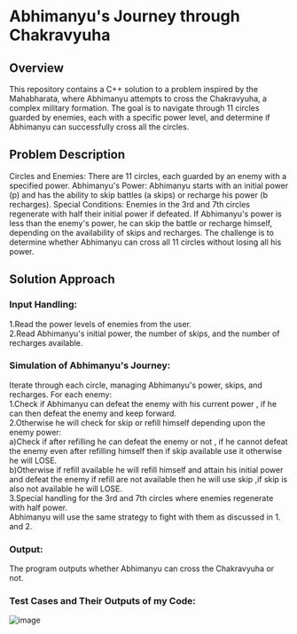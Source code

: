 # Abhimanyu's Journey through Chakravyuha
## Overview
This repository contains a C++ solution to a problem inspired by the Mahabharata, where Abhimanyu attempts to cross the Chakravyuha, a complex military formation. The goal is to navigate through 11 circles guarded by enemies, each with a specific power level, and determine if Abhimanyu can successfully cross all the circles.

## Problem Description
Circles and Enemies: There are 11 circles, each guarded by an enemy with a specified power.
Abhimanyu's Power: Abhimanyu starts with an initial power (p) and has the ability to skip battles (a skips) or recharge his power (b recharges).
Special Conditions:
Enemies in the 3rd and 7th circles regenerate with half their initial power if defeated.
If Abhimanyu's power is less than the enemy's power, he can skip the battle or recharge himself, depending on the availability of skips and recharges.
The challenge is to determine whether Abhimanyu can cross all 11 circles without losing all his power.

## Solution Approach
### Input Handling:
1.Read the power levels of enemies from the user. <br>
2.Read Abhimanyu's initial power, the number of skips, and the number of recharges available. <br>
### Simulation of Abhimanyu's Journey:
Iterate through each circle, managing Abhimanyu's power, skips, and recharges. For each enemy:<br>
1.Check if Abhimanyu can defeat the enemy with his current power , if he can then defeat the enemy and keep forward.<br>
2.Otherwise he will check for skip or refill himself depending upon the enemy power:<br>
  a)Check if after refilling he can defeat the enemy or not , if he cannot defeat the enemy even after refilling himself then if skip available use it otherwise he will LOSE.<br>
  b)Otherwise if refill available he will refill himself and attain his initial power and defeat the enemy if refill are not available then he will use skip ,if skip is also not 
  available he will LOSE. <br>
3.Special handling for the 3rd and 7th circles where enemies regenerate with half power.<br>
  Abhimanyu will use the same strategy to fight with them as discussed in 1. and 2.<br>
  

### Output:
The program outputs whether Abhimanyu can cross the Chakravyuha or not. <br>

### Test Cases and Their Outputs of my Code:
![image](https://github.com/user-attachments/assets/ce9eac1e-68a6-4ff2-abe8-2974cea62b5b)


